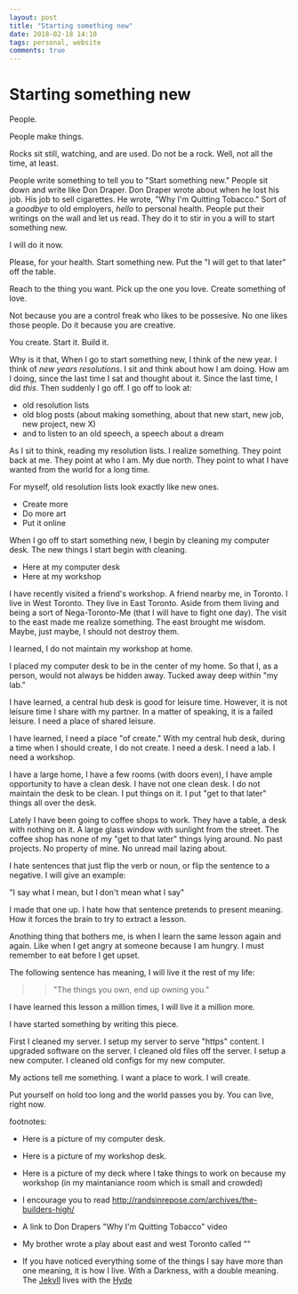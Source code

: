 ```yaml
---
layout: post
title: "Starting something new"
date: 2018-02-18 14:10
tags: personal, website
comments: true
---
```


# Starting something new

People.

People make things.

Rocks sit still, watching, and are used. Do not be a rock. Well, not all the time, at least.

People write something to tell you to "Start something new." People sit down and write like Don Draper. Don Draper wrote about when he lost his job. His job to sell cigarettes. He wrote, "Why I'm Quitting Tobacco." Sort of a _goodbye_ to old employers, _hello_ to personal health. People put their writings on the wall and let us read. They do it to stir in you a will to start something new.

I will do it now.

Please, for your health. Start something new. Put the "I will get to that later" off the table.

Reach to the thing you want. Pick up the one you love. Create something of love.

Not because you are a control freak who likes to be possesive. No one likes those people. Do it because you are creative.

You create. Start it. Build it.

Why is it that,
When I go to start something new, I think of the new year. I think of _new_ _years_ _resolutions_. I sit and think about how I am doing. How am I doing, since the last time I sat and thought about it. Since the last time, I did _this_. Then suddenly I go off. I go off to look at:

- old resolution lists
- old blog posts (about making something, about that new start, new job, new project, new X)
- and to listen to an old speech, a speech about a dream

As I sit to think, reading my resolution lists. I realize something. They point back at me. They point at who I am. My due north. They point to what I have wanted from the world for a long time.

For myself, old resolution lists look exactly like new ones.

- Create more
- Do more art
- Put it online

When I go off to start something new, I begin by cleaning my computer desk. The new things I start begin with cleaning.

- Here at my computer desk
- Here at my workshop

I have recently visited a friend's workshop. A friend nearby me, in Toronto. I live in West Toronto. They live in East Toronto. Aside from them living and being a sort of Nega-Toronto-Me (that I will have to fight one day). The visit to the east made me realize something. The east brought me wisdom. Maybe, just maybe, I should not destroy them.

I learned, I do not maintain my workshop at home.

I placed my computer desk to be in the center of my home. So that I, as a person, would not always be hidden away. Tucked away deep within "my lab."

I have learned, a central hub desk is good for leisure time. However, it is not leisure time I share with my partner. In a matter of speaking, it is a failed leisure. I need a place of shared leisure.

I have learned, I need a place "of create." With my central hub desk, during a time when I should create, I do not create. I need a desk. I need a lab. I need a workshop.

I have a large home, I have a few rooms (with doors even), I have ample opportunity to have a clean desk.
I have not one clean desk. I do not maintain the desk to be clean. I put things on it. I put "get to that later" things all over the desk.

Lately I have been going to coffee shops to work. They have a table, a desk with nothing on it. A large glass window with sunlight from the street. The coffee shop has none of my "get to that later" things lying around. No past projects. No property of mine. No unread mail lazing about.

I hate sentences that just flip the verb or noun, or flip the sentence to a negative. I will give an example:

"I say what I mean, but I don't mean what I say"

I made that one up. I hate how that sentence pretends to present meaning. How it forces the brain to try to extract a lesson.

Anothing thing that bothers me, is when I learn the same lesson again and again. Like when I get angry at someone because I am hungry. I must remember to eat before I get upset.

The following sentence has meaning, I will live it the rest of my life:

>> "The things you own, end up owning you."

I have learned this lesson a million times, I will live it a million more.

I have started something by writing this piece.

First I cleaned my server. I setup my server to serve "https" content. I upgraded software on the server. I cleaned old files off the server. I setup a new computer. I cleaned old configs for my new computer.

My actions tell me something. I want a place to work. I will create.

Put yourself on hold too long and the world passes you by. You can live, right now.

footnotes:

- Here is a picture of my computer desk.
  ![]()

- Here is a picture of my workshop desk.
  ![]()

- Here is a picture of my deck where I take things to work on because my workshop (in my maintaniance room which is small and crowded)
  ![]()

- I encourage you to read http://randsinrepose.com/archives/the-builders-high/
- A link to Don Drapers "Why I'm Quitting Tobacco" video
- My brother wrote a play about east and west Toronto called ""
- If you have noticed everything some of the things I say have more than one meaning, it is how I live. With a Darkness, with a double meaning. The [Jekyll](https://jekyllrb.com/docs/sites/) lives with the [Hyde](https://maps.google.ca/maps?q=hyde+park+toronto)
